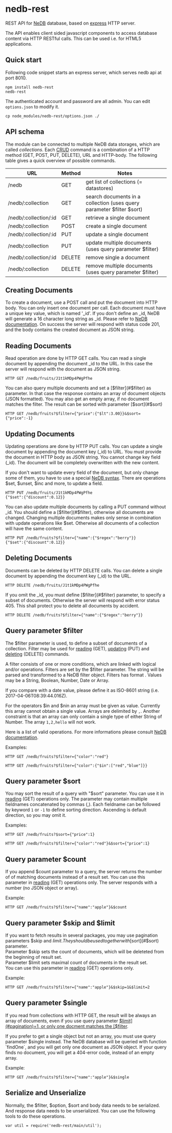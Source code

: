 # nedb-rest
REST API for [NeDB](https://github.com/louischatriot/nedb) database, based on [express](http://expressjs.com/) HTTP server.

The API enables client sided javascript components to access database content via HTTP RESTful calls.
This can be used i.e. for HTML5 applications.

## Quick start
Following code snippet starts an express server, which serves nedb api at port 8010.

```
npm install nedb-rest
nedb-rest
```

The authenticated account and password are all admin. You can edit `options.json` to modify it.

```
cp node_modules/nedb-rest/options.json ./
```

## API schema

The module can be connected to multiple NeDB data storages, which are called *collections*.
Each [CRUD](https://en.wikipedia.org/wiki/Create,_read,_update_and_delete) command is a combination of a HTTP method (GET, POST, PUT, DELETE), URL and HTTP-body.
The following table gives a quick overview of possible commands.

| URL              | Method | Notes                                                                    |
|----------------- | ------ | ------------------------------------------------------------------------ |
| /nedb                | GET    | get list of collections (= datastores)                                   |
| /nedb/:collection     | GET    | search documents in a collection (uses query parameter $filter $sort) |
| /nedb/:collection/:id | GET    | retrieve a single document                                               |
| /nedb/:collection     | POST   | create a single document                                                 |
| /nedb/:collection/:id | PUT    | update a single document                                                 |
| /nedb/:collection     | PUT    | update multiple documents (uses query parameter $filter)                 |
| /nedb/:collection/:id | DELETE | remove single a document                                                 |
| /nedb/:collection     | DELETE | remove multiple documents (uses query parameter $filter)                 |

## <a name="creating-documents">Creating Documents</a>
To create a document, use a POST call and put the document into HTTP body. You can only insert one document per call.
Each document must have a unique key value, which is named '_id'. If you don't define an _id,
NeDB will generate a 16 character long string as _id. Please refer to [NeDB documentation](https://github.com/louischatriot/nedb#inserting-documents).
On success the server will respond with status code 201, and the body contains the created document as JSON string.

## <a name="reading-documents">Reading Documents</a>
Read operation are done by HTTP GET calls. You can read a single document by appending the document _id to the URL.
In this case the server will respond with the document as JSON string.

```
HTTP GET /nedb/fruits/J1t1kMDp4PWgPfhe
```

You can also query multiple documents and set a [$filter](#$filter) as parameter. In that case the response contains an array of document objects (JSON formatted).
You may also get an empty array, if no document matches the filter. The result can be sorted with parameter [$sort](#$sort)

```
HTTP GET /nedb/fruits?$filter={"price":{"$lt":3.00}}&$sort={"price":-1}
```

## <a name="updating-documents">Updating Documents</a>
Updating operations are done by HTTP PUT calls. You can update a single document by appending the document key (_id) to URL.
You must provide the document in HTTP body as JSON string. You cannot change key field (_id).
The document will be completely overwritten with the new content.

If you don't want to update every field of the document, but only change some of them, you have to use a special [NeDB syntax](https://github.com/louischatriot/nedb#updating-documents).
There are operations $set, $unset, $inc and more, to update a field.

```
HTTP PUT /nedb/fruits/J1t1kMDp4PWgPfhe
{"$set":{"discount":0.12}}
```

You can also update multiple documents by calling a PUT command without _id. You should define a [$filter](#$filter), otherwise all documents are changed.
Changing multiple documents makes only sense in combination with update operations like $set. Otherwise all documents of a collection will have the same content.

```
HTTP PUT /nedb/fruits?$filter={"name":{"$regex":"berry"}}
{"$set":{"discount":0.12}}
```

## <a name="deleting-documents">Deleting Documents</a>
Documents can be deleted by HTTP DELETE calls. You can delete a single document by appending the document key (_id) to the URL.

```
HTTP DELETE /nedb/fruits/J1t1kMDp4PWgPfhe
```

If you omit the _id, you must define [$filter](#$filter) parameter, to specify a subset of documents.
Otherwise the server will respond with error status 405. This shall protect you to delete all documents by accident.

```
HTTP DELETE /nedb/fruits?$filter={"name":{"$regex":"berry"}}
```

## <a name="$filter">Query parameter $filter</a>
The $filter parameter is used, to define a subset of documents of a collection.
Filter may be used for [reading](#reading-documents) (GET), [updating](#updating-documents) (PUT)
and [deleting](#deleting-documents) (DELETE) commands.

A filter consists of one or more conditions, which are linked with logical and/or operations.
Filters are set by the $filter parameter. The string will be parsed and transformed to a NeDB filter object.
Filters has format <fieldname> <operator> <value>. Values may be a String, Boolean, Number, Date or Array.

If you compare with a date value, please define it as ISO-8601 string (i.e. 2017-04-06T08:39:44.016Z).

For the operators $in and $nin an array must be given as value. Currently this array cannot obtain a single value.
Arrays are delimited by `,`. Another constraint is that an array can only contain a single type of either String of Number.
The array `1,2,hello` will not work.

Here is a list of valid operations. For more informations please consult [NeDB documentation](https://github.com/louischatriot/nedb#operators-lt-lte-gt-gte-in-nin-ne-exists-regex).

Examples:

```HTTP GET /nedb/fruits?$filter={"color":"red"}```

```HTTP GET /nedb/fruits?$filter={"color":{"$in":["red","blue"]}}```


## <a name="$sort">Query parameter $sort</a>
You may sort the result of a query with "$sort" parameter.
You can use it in [reading](#reading-documents) (GET) operations only.
The parameter may contain multiple fieldnames concatenated by commas (,).
Each fieldname can be followed by keyword `1` or `-1` to define sorting direction.
Ascending is default direction, so you may omit it.

Examples:

```HTTP GET /nedb/fruits?$sort={"price":1}```

```HTTP GET /nedb/fruits?$filter={"color":"red"}&$sort={"price":1}```

## <a name="$count">Query parameter $count</a>
If you append $count parameter to a query, the server returns the number of of matching documents instead of a result set.
You can use this parameter in [reading](#reading-documents) (GET) operations only.
The server responds with a number (no JSON object or array).

Example:

```HTTP GET /nedb/fruits?$filter={"name":"apple"}&$count```

## <a name="pagination">Query parameter $skip and $limit</a>
If you want to fetch results in several packages, you may use pagination parameters $skip and $limit.
They should be used together with [$sort](#$sort) parameter.  
Parameter $skip sets the count of documents, which will be deleteted from the beginning of result set.  
Parameter $limit sets maximal count of documents in the result set.  
You can use this parameter in [reading](#reading-documents) (GET) operations only.

Example:

```HTTP GET /nedb/fruits?$filter={"name":"apple"}&$skip=1&$limit=2```

## <a name="$single">Query parameter $single</a>
If you read from collections with HTTP GET, the result will be always an array of documents, 
even if you use query parameter [$limit](#pagination)=1, or only one docment matches the [$filter](#$filter). 

If you prefer to get a single object but not an array, you must use query parameter $single instead.
The NeDB database will be queried with function ´findOne´, and you will get only one document as JSON object. 
If your query finds no document, you will get a 404-error code, instead of an empty array.

Example:

```HTTP GET /nedb/fruits?$filter={"name":"apple"}&$single```

## <a name="Serialize">Serialize and Unserialize</a>

Normally, the $filter, $option, $sort and body data needs to be serialized. And response data needs to be unserialized.
You can use the following tools to do these operations.

```var util = require('nedb-rest/main/util');```
